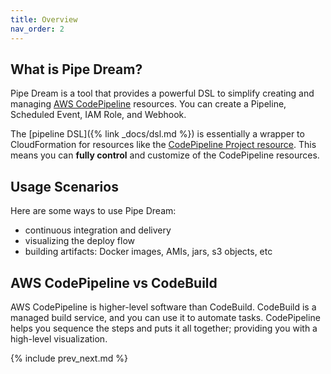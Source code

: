 ```yaml
---
title: Overview
nav_order: 2
---
```


## What is Pipe Dream?

Pipe Dream is a tool that provides a powerful DSL to simplify creating and managing [AWS CodePipeline](https://aws.amazon.com/codepipeline/) resources. You can create a Pipeline, Scheduled Event, IAM Role, and Webhook.

The [pipeline DSL]({% link _docs/dsl.md %}) is essentially a wrapper to CloudFormation for resources like the [CodePipeline Project resource](https://docs.aws.amazon.com/AWSCloudFormation/latest/UserGuide/aws-resource-codepipeline-pipeline.html). This means you can **fully control** and customize of the CodePipeline resources.

## Usage Scenarios

Here are some ways to use Pipe Dream:

* continuous integration and delivery
* visualizing the deploy flow
* building artifacts: Docker images, AMIs, jars, s3 objects, etc

## AWS CodePipeline vs CodeBuild

AWS CodePipeline is higher-level software than CodeBuild. CodeBuild is a managed build service, and you can use it to automate tasks. CodePipeline helps you sequence the steps and puts it all together; providing you with a high-level visualization.

{% include prev_next.md %}
